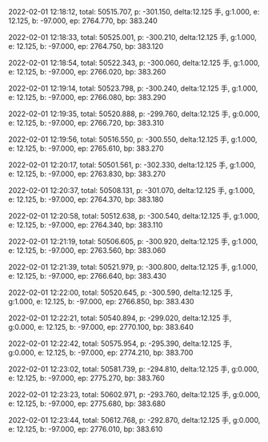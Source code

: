 2022-02-01 12:18:12, total: 50515.707, p: -301.150, delta:12.125 手, g:1.000, e: 12.125, b: -97.000, ep: 2764.770, bp: 383.240

2022-02-01 12:18:33, total: 50525.001, p: -300.210, delta:12.125 手, g:1.000, e: 12.125, b: -97.000, ep: 2764.750, bp: 383.120

2022-02-01 12:18:54, total: 50522.343, p: -300.060, delta:12.125 手, g:1.000, e: 12.125, b: -97.000, ep: 2766.020, bp: 383.260

2022-02-01 12:19:14, total: 50523.798, p: -300.240, delta:12.125 手, g:1.000, e: 12.125, b: -97.000, ep: 2766.080, bp: 383.290

2022-02-01 12:19:35, total: 50520.888, p: -299.760, delta:12.125 手, g:0.000, e: 12.125, b: -97.000, ep: 2766.720, bp: 383.310

2022-02-01 12:19:56, total: 50516.550, p: -300.550, delta:12.125 手, g:1.000, e: 12.125, b: -97.000, ep: 2765.610, bp: 383.270

2022-02-01 12:20:17, total: 50501.561, p: -302.330, delta:12.125 手, g:1.000, e: 12.125, b: -97.000, ep: 2763.830, bp: 383.270

2022-02-01 12:20:37, total: 50508.131, p: -301.070, delta:12.125 手, g:1.000, e: 12.125, b: -97.000, ep: 2764.370, bp: 383.180

2022-02-01 12:20:58, total: 50512.638, p: -300.540, delta:12.125 手, g:1.000, e: 12.125, b: -97.000, ep: 2764.340, bp: 383.110

2022-02-01 12:21:19, total: 50506.605, p: -300.920, delta:12.125 手, g:1.000, e: 12.125, b: -97.000, ep: 2763.560, bp: 383.060

2022-02-01 12:21:39, total: 50521.979, p: -300.800, delta:12.125 手, g:1.000, e: 12.125, b: -97.000, ep: 2766.640, bp: 383.430

2022-02-01 12:22:00, total: 50520.645, p: -300.590, delta:12.125 手, g:1.000, e: 12.125, b: -97.000, ep: 2766.850, bp: 383.430

2022-02-01 12:22:21, total: 50540.894, p: -299.020, delta:12.125 手, g:0.000, e: 12.125, b: -97.000, ep: 2770.100, bp: 383.640

2022-02-01 12:22:42, total: 50575.954, p: -295.390, delta:12.125 手, g:0.000, e: 12.125, b: -97.000, ep: 2774.210, bp: 383.700

2022-02-01 12:23:02, total: 50581.739, p: -294.810, delta:12.125 手, g:0.000, e: 12.125, b: -97.000, ep: 2775.270, bp: 383.760

2022-02-01 12:23:23, total: 50602.971, p: -293.760, delta:12.125 手, g:0.000, e: 12.125, b: -97.000, ep: 2775.680, bp: 383.680

2022-02-01 12:23:44, total: 50612.768, p: -292.870, delta:12.125 手, g:0.000, e: 12.125, b: -97.000, ep: 2776.010, bp: 383.610